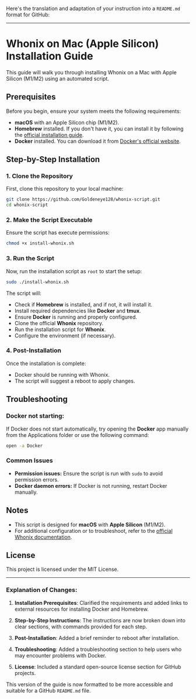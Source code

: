 Here's the translation and adaptation of your instruction into a `README.md` format for GitHub:

---

# Whonix on Mac (Apple Silicon) Installation Guide

This guide will walk you through installing Whonix on a Mac with Apple Silicon (M1/M2) using an automated script.

## Prerequisites

Before you begin, ensure your system meets the following requirements:

- **macOS** with an Apple Silicon chip (M1/M2).
- **Homebrew** installed. If you don't have it, you can install it by following the [official installation guide](https://brew.sh).
- **Docker** installed. You can download it from [Docker's official website](https://www.docker.com/products/docker-desktop).

## Step-by-Step Installation

### 1. Clone the Repository

First, clone this repository to your local machine:
```bash
git clone https://github.com/Goldeneye128/whonix-script.git
cd whonix-script
```

### 2. Make the Script Executable

Ensure the script has execute permissions:
```bash
chmod +x install-whonix.sh
```

### 3. Run the Script

Now, run the installation script as `root` to start the setup:
```bash
sudo ./install-whonix.sh
```

The script will:

- Check if **Homebrew** is installed, and if not, it will install it.
- Install required dependencies like **Docker** and **tmux**.
- Ensure **Docker** is running and properly configured.
- Clone the official **Whonix** repository.
- Run the installation script for **Whonix**.
- Configure the environment (if necessary).

### 4. Post-Installation

Once the installation is complete:

- Docker should be running with Whonix.
- The script will suggest a reboot to apply changes.

## Troubleshooting

### Docker not starting:

If Docker does not start automatically, try opening the **Docker** app manually from the Applications folder or use the following command:
```bash
open -a Docker
```

### Common Issues

- **Permission issues:** Ensure the script is run with `sudo` to avoid permission errors.
- **Docker daemon errors:** If Docker is not running, restart Docker manually.

## Notes

- This script is designed for **macOS** with **Apple Silicon** (M1/M2).
- For additional configuration or to troubleshoot, refer to the [official Whonix documentation](https://www.whonix.org/wiki/Main_Page).

## License

This project is licensed under the MIT License.

---

### Explanation of Changes:

1. **Installation Prerequisites**: Clarified the requirements and added links to external resources for installing Docker and Homebrew.
   
2. **Step-by-Step Instructions**: The instructions are now broken down into clear sections, with commands provided for each step.

3. **Post-Installation**: Added a brief reminder to reboot after installation.

4. **Troubleshooting**: Added a troubleshooting section to help users who may encounter problems with Docker.

5. **License**: Included a standard open-source license section for GitHub projects.

This version of the guide is now formatted to be more accessible and suitable for a GitHub `README.md` file.
